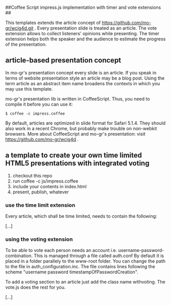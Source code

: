 ##Coffee Script impress.js implementation with timer and vote extensions ##

This templates extends the article concept of https://github.com/mo-gr/wcig4d.git .
Every presentation slide is treated as an article.
The vote extension allows to collect listeners' opinions while presenting.
The timer extension helps both the speaker and the audience to estimate the progress of the presentation. 

## article-based presentation concept ##

In mo-gr's presentation concept every slide is an article. If you speak in terms of website presentation style an article may be a blog post. Using the term article as an abstract item name broadens the contexts in which you may use this template.

mo-gr's presentation lib is written in CoffeeScript. Thus, you need to compile it before you can use it:

    $ coffee -c impress.coffee

By default, articles are optimized in slide format for Safari 5.1.4. They should also work in a recent Chrome, but probably make trouble on non-webkit browsers. More about CoffeeScript and mo-gr's presentation: visit https://github.com/mo-gr/wcig4d .

## a template to create your own time limited HTML5 presentations with integrated voting ##
1. checkout this repo
2. run coffee -c js/impress.coffee
3. include your contents in index.html
4. present, publish, whatever

### use the time limit extension ###
Every article, which shall be time limited, needs to contain the following: 
<article class="slide"> 
<span class="timer"></span>
[...]
</article>

### using the voting extension ###
To be able to vote each person needs an account i.e. username-password-combination. This is managed through a file called auth.conf
By default it is placed in a folder parallely to the www-root folder. You can change the path to the file in auth_configuration.inc.
The file contains lines following the scheme "username password timestampOfPasswordCreation".

To add a voting section to an article just add the class name withvoting. The vote.js does the rest for you.
<article class="slide withvoting">
[...]
</article>



